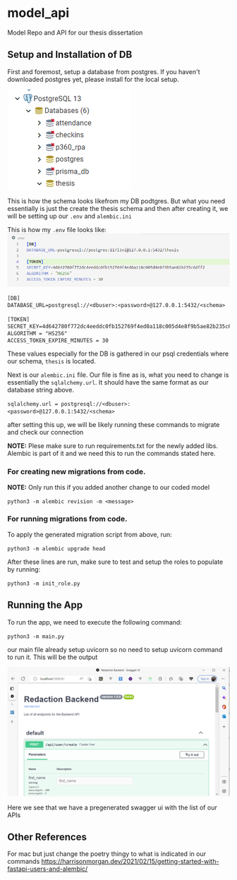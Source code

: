 # model_api
Model Repo and API for our thesis dissertation

## Setup and Installation of DB
First and foremost, setup a database from postgres. If you haven't downloaded postgres yet, please install for the local setup.

![1667295404268](image/README/1667295404268.png)

This is how the schema looks likefrom my DB podtgres. But what you need essentially is just the create the thesis schema and then after creating it, we will be setting up our `.env` and `alembic.ini`
 
This is how my `.env` file looks like:
![1667296616548](image/README/1667296616548.png)

```
[DB]
DATABASE_URL=postgresql://<dbuser>:<password>@127.0.0.1:5432/<schema>

[TOKEN]
SECRET_KEY=4d642780f772dc4eeddc0fb152769f4ed0a118c005d4e8f9b5ae82b235c6dff2
ALGORITHM = "HS256"
ACCESS_TOKEN_EXPIRE_MINUTES = 30
```

These values especially for the DB is gathered in our psql credentials where our schema, `thesis` is located.

Next is our `alembic.ini` file. Our file is fine as is, what you need to change is essentially the `sqlalchemy.url`. It should have the same format as our database string above.

`sqlalchemy.url = postgresql://<dbuser>:<password>@127.0.0.1:5432/<schema>`

after setting this up, we will be likely running these commands to migrate and check our connection

<b>NOTE:</b> Plese make sure to run requirements.txt for the newly added libs. Alembic is part of it and we need this to run the commands stated here.

### For creating new migrations from code.
<b>NOTE:</b> Only run this if you added another change to our coded model

`python3 -m alembic revision -m <message>`


### For running migrations from code.
To apply the generated migration script from above, run:

`python3 -m alembic upgrade head`

After these lines are run, make sure to test and setup the roles to populate by running:

`python3 -m init_role.py`

## Running the App
To run the app, we need to execute the following command:

`python3 -m main.py`

our main file already setup uvicorn so no need to setup uvicorn command to run it. This will be the output

![1667297048904](image/README/1667297048904.png)

Here we see that we have a pregenerated swagger ui with the list of our APIs

## Other References
For mac but just change the poetry thingy to what is indicated in our commands
https://harrisonmorgan.dev/2021/02/15/getting-started-with-fastapi-users-and-alembic/
